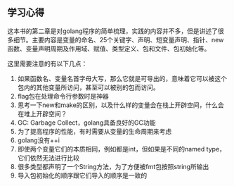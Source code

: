 ## 学习心得 

这本书的第二章是对golang程序的简单梳理，实践的内容并不多，但是讲述了很多细节。主要内容是变量的命名、25个关键字、声明、短变量声明、指针、new函数、变量声明周期及作用域、赋值、类型定义、包和文件、包初始化等。

这里需要注意的有以下几点：
1. 如果函数名、变量名首字母大写，那么它就是可导出的，意味着它可以被这个包内的其他变量所访问，甚至可以被别的包而访问。
2. flag包在处理命令行参数时是神器
3. 思考一下new和make的区别，以及什么样的变量会在栈上开辟空间，什么会在堆上开辟空间？
4. GC: Garbage Collect，golang具备良好的GC功能
5. 为了提高程序的性能，有时需要从变量的生命周期来考虑
6. golang没有++i
7. 即使两个变量它们的本质相同，例如都是int，但如果是不同的named type，它们依然无法进行比较
8. 很多类型都声明了一个String方法，为了方便被fmt包按照string所输出
9. 导入包初始化的顺序跟它们导入的顺序是一致的


